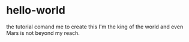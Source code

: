 # hello-world
the tutorial comand me to create this
I'm the king of the world and even Mars is not beyond my reach.
